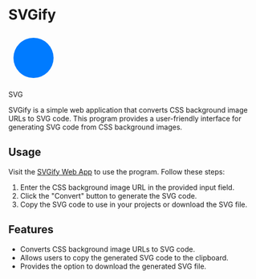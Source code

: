 # SVGify
<svg xmlns="http://www.w3.org/2000/svg" width="100" height="100" viewBox="0 0 100 100">
  <!-- Circle -->
  <circle cx="50" cy="50" r="40" fill="#007bff" />
  
  <!-- Text -->
  <text x="50%" y="50%" dominant-baseline="middle" text-anchor="middle" fill="#fff" font-size="24" font-family="Arial">SVG</text>
</svg>

SVGify is a simple web application that converts CSS background image URLs to SVG code. This program provides a user-friendly interface for generating SVG code from CSS background images.

## Usage

Visit the [SVGify Web App](https://svgify.dinukasandeepa.com/) to use the program. Follow these steps:

1. Enter the CSS background image URL in the provided input field.
2. Click the "Convert" button to generate the SVG code.
3. Copy the SVG code to use in your projects or download the SVG file.

## Features

- Converts CSS background image URLs to SVG code.
- Allows users to copy the generated SVG code to the clipboard.
- Provides the option to download the generated SVG file.
